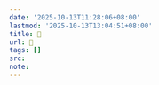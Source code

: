 ```yaml
---
date: '2025-10-13T11:28:06+08:00'
lastmod: '2025-10-13T13:04:51+08:00'
title: 󰛜
url: 󰛜
tags: []
src:
note:
---
```

